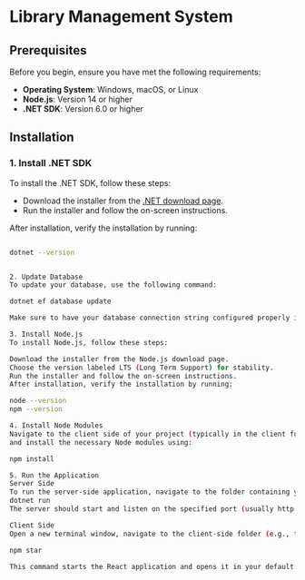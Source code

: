 
# Library Management System

## Prerequisites

Before you begin, ensure you have met the following requirements:

- **Operating System**: Windows, macOS, or Linux
- **Node.js**: Version 14 or higher
- **.NET SDK**: Version 6.0 or higher

## Installation

### 1. Install .NET SDK

To install the .NET SDK, follow these steps:

- Download the installer from the [.NET download page](https://dotnet.microsoft.com/download).
- Run the installer and follow the on-screen instructions.

After installation, verify the installation by running:

```bash

dotnet --version


2. Update Database
To update your database, use the following command:

dotnet ef database update

Make sure to have your database connection string configured properly in your appsettings.json file.

3. Install Node.js
To install Node.js, follow these steps:

Download the installer from the Node.js download page.
Choose the version labeled LTS (Long Term Support) for stability.
Run the installer and follow the on-screen instructions.
After installation, verify the installation by running:

node --version
npm --version

4. Install Node Modules
Navigate to the client side of your project (typically in the client folder or wherever your React app resides)
and install the necessary Node modules using:

npm install

5. Run the Application
Server Side
To run the server-side application, navigate to the folder containing your .csproj file and execute:
dotnet run
The server should start and listen on the specified port (usually http://localhost:5025).

Client Side
Open a new terminal window, navigate to the client-side folder (e.g., the folder containing package.json), and run:

npm star

This command starts the React application and opens it in your default web browser, usually at http://localhost:3000.


